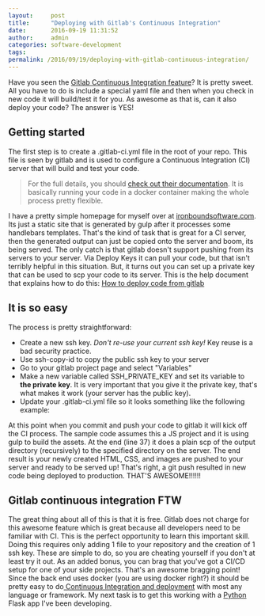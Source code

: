 ```yaml
---
layout:     post
title:      "Deploying with Gitlab's Continuous Integration"
date:       2016-09-19 11:31:52
author:     admin
categories: software-development
tags:  
permalink: /2016/09/19/deploying-with-gitlab-continuous-integration/
---
```

Have you seen the [Gitlab Continuous Integration feature](https://about.gitlab.com/handbook/sales/idea-to-production/)? It is pretty sweet. All you have to do is include a special yaml file and then when you check in new code it will build/test it for you. As awesome as that is, can it also deploy your code? The answer is YES! 

## Getting started

The first step is to create a .gitlab-ci.yml file in the root of your repo. This file is seen by gitlab and is used to configure a Continuous Integration (CI) server that will build and test your code.

> For the full details, you should [check out their documentation](https://about.gitlab.com/2016/08/26/ci-deployment-and-environments/). It is basically running your code in a docker container making the whole process pretty flexible.

I have a pretty simple homepage for myself over at [ironboundsoftware.com](https://ironboundsoftware.com). Its just a static site that is generated by gulp after it processes some handlebars templates. That's the kind of task that is great for a CI server, then the generated output can just be copied onto the server and boom, its being served. The only catch is that gitlab doesn't support pushing from its servers to your server. Via Deploy Keys it can pull your code, but that isn't terribly helpful in this situation. But, it turns out you can set up a private key that can be used to scp your code to its server. This is the help document that explains how to do this: [How to deploy code from gitlab](https://docs.gitlab.com/ce/ci/ssh_keys/README.html)

## It is so easy

The process is pretty straightforward: 

  * Create a new ssh key. _Don't re-use your current ssh key!_ Key reuse is a bad security practice.
  * Use ssh-copy-id to copy the public ssh key to your server
  * Go to your gitlab project page and select "Variables"
  * Make a new variable called SSH_PRIVATE_KEY and set its variable to  **the private key**. It is very important that you give it the private key, that's what makes it work (your server has the public key).
  * Update your .gitlab-ci.yml file so it looks something like the following example:

At this point when you commit and push your code to gitlab it will kick off the CI process. The sample code assumes this a JS project and it is using gulp to build the assets. At the end (line 37) it does a plain scp of the output directory (recursively) to the specified directory on the server. The end result is your newly created HTML, CSS, and images are pushed to your server and ready to be served up! That's right, a git push resulted in new code being deployed to production. THAT'S AWESOME!!!!!! 

## Gitlab continuous integration FTW

The great thing about all of this is that it is free. Gitlab does not charge for this awesome feature which is great because all developers need to be familiar with CI. This is the perfect opportunity to learn this important skill. Doing this requires only adding 1 file to your repository and the creation of 1 ssh key. These are simple to do, so you are cheating yourself if you don't at least try it out. As an added bonus, you can brag that you've got a CI/CD setup for one of your side projects. That's an awesome bragging point! Since the back end uses docker (you are using docker right?) it should be pretty easy to do[ Continuous Integration and deployment](http://amzn.to/2fpmoCO) with most any language or framework. My next task is to get this working with a [Python](https://python.org) Flask app I've been developing.
